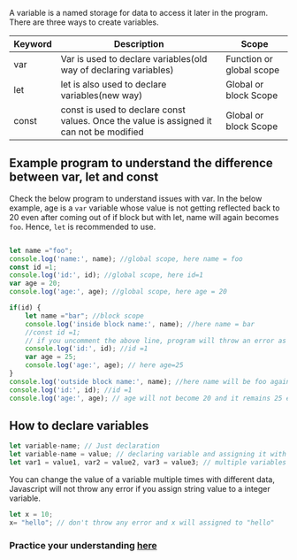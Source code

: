 A variable is a named storage for data to access it later in the program. There are three ways to create variables.

|Keyword|Description|Scope|
|----|----|----|
|var| Var is used to declare variables(old way of declaring variables)| Function or global scope| 
|let| let is also used to declare variables(new way)|Global or block Scope|
|const|const is used to declare const values. Once the value is assigned it can not be modified|Global or block Scope|

## Example program to understand the difference between var, let and const

Check the below program to understand issues with var. In the below example, age is a `var` variable whose value is not getting reflected back to 20 even after coming out of if block but with let, name will again becomes `foo`. Hence, `let` is recommended to use.

```javascript

let name ="foo"; 
console.log('name:', name); //global scope, here name = foo
const id =1;
console.log('id:', id); //global scope, here id=1
var age = 20;
console.log('age:', age); //global scope, here age = 20

if(id) { 
    let name ="bar"; //block scope
    console.log('inside block name:', name); //here name = bar
    //const id =1;
    // if you uncomment the above line, program will throw an error as const can't be assigned twice
    console.log('id:', id); //id =1 
    var age = 25;
    console.log('age:', age); // here age=25
}
console.log('outside block name:', name); //here name will be foo again
console.log('id:', id); //id =1
console.log('age:', age); // age will not become 20 and it remains 25 even after the block is ended         
```
## How to declare variables

```javascript
let variable-name; // Just declaration
let variable-name = value; // declaring variable and assigning it with some value
let var1 = value1, var2 = value2, var3 = value3; // multiple variables declaration with their assigned values
```
You can change the value of a variable multiple times with different data, Javascript will not throw any error if you assign string value to a integer variable.

```javascript
let x = 10;
x= "hello"; // don't throw any error and x will assigned to "hello"
```


### Practice your understanding [here](https://onecompiler.com/javascript) 

